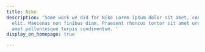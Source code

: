 ```yaml
---
title: Nike
description: 'Some work we did for Nike Lorem ipsum dolor sit amet, consectetur adipiscing
  elit. Maecenas non finibus diam. Praesent rhoncus tortor sit amet urna tempus, sit
  amet pellentesque turpis condimentum. '
display_on_homepage: true

---
```

